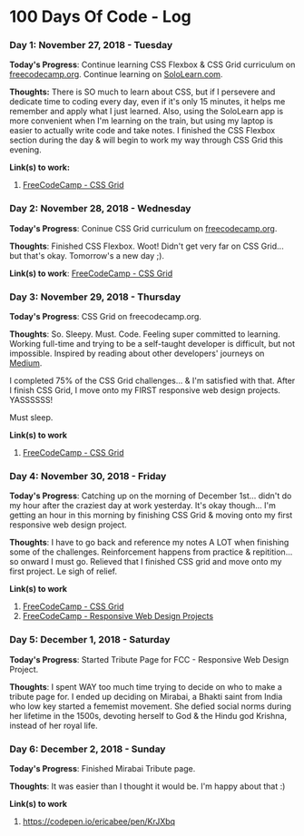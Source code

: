 # 100 Days Of Code - Log

### Day 1: November 27, 2018 - Tuesday

**Today's Progress**: Continue learning CSS Flexbox & CSS Grid curriculum on [freecodecamp.org](https://www.freecodecamp.org).
Continue learning on [SoloLearn.com](https://www.sololearn.com). 

**Thoughts:** There is SO much to learn about CSS, but if I persevere and dedicate time to coding every day, even if it's only 15 minutes, it helps me remember and apply what I just learned. Also, using the SoloLearn app is more convenient when I'm learning on the train, but using my laptop is easier to actually write code and take notes. I finished the CSS Flexbox section during the day & will begin to work my way through CSS Grid this evening. 

**Link(s) to work:** 
1. [FreeCodeCamp - CSS Grid](https://learn.freecodecamp.org/responsive-web-design/css-grid)

### Day 2: November 28, 2018 - Wednesday

**Today's Progress**: Coninue CSS Grid curriculum on [freecodecamp.org](https://www.freecodecamp.org).

**Thoughts**: Finished CSS Flexbox. Woot! Didn't get very far on CSS Grid... but that's okay. Tomorrow's a new day ;). 

**Link(s) to work**: [FreeCodeCamp - CSS Grid](https://learn.freecodecamp.org/responsive-web-design/css-grid)


### Day 3: November 29, 2018 - Thursday

**Today's Progress**: CSS Grid on freecodecamp.org. 

**Thoughts**: So. Sleepy. Must. Code. Feeling super committed to learning. Working full-time and trying to be a self-taught developer is difficult, but not impossible. Inspired by reading about other developers' journeys on [Medium](https://medium.freecodecamp.org/how-i-landed-a-full-stack-developer-job-without-a-tech-degree-or-work-experience-6add97be2051?source=email-5e0746fca25d-1543503274724-digest.reader------0-59------------------7fc307b3_0aa9_4151_9f87_9be57a255846-1&sectionName=top&gi=a00f26e00f51). 

I completed 75% of the CSS Grid challenges... & I'm satisfied with that. After I finish CSS Grid, I move onto my FIRST responsive web design projects. YASSSSSS!

Must sleep.

**Link(s) to work**
1. [FreeCodeCamp - CSS Grid](https://learn.freecodecamp.org/responsive-web-design/css-grid)

### Day 4: November 30, 2018 - Friday

**Today's Progress**: Catching up on the morning of December 1st... didn't do my hour after the craziest day at work yesterday. It's okay though... I'm getting an hour in this morning by finishing CSS Grid & moving onto my first responsive web design project. 

**Thoughts**: I have to go back and reference my notes A LOT when finishing some of the challenges. Reinforcement happens from practice & repitition... so onward I must go. Relieved that I finished CSS grid and move onto my first project. Le sigh of relief. 

**Link(s) to work**
1. [FreeCodeCamp - CSS Grid](https://learn.freecodecamp.org/responsive-web-design/css-grid)
2. [FreeCodeCamp - Responsive Web Design Projects](https://learn.freecodecamp.org/responsive-web-design/responsive-web-design-projects)

### Day 5: December 1, 2018 - Saturday

**Today's Progress**: Started Tribute Page for FCC - Responsive Web Design Project. 

**Thoughts**: I spent WAY too much time trying to decide on who to make a tribute page for. I ended up deciding on Mirabai, a Bhakti saint from India who low key started a fememist movement. She defied social norms during her lifetime in the 1500s, devoting herself to God & the Hindu god Krishna, instead of her royal life. 

### Day 6: December 2, 2018 - Sunday

**Today's Progress**: Finished Mirabai Tribute page. 

**Thoughts**: It was easier than I thought it would be. I'm happy about that :) 

**Link(s) to work**
1. https://codepen.io/ericabee/pen/KrJXbq
